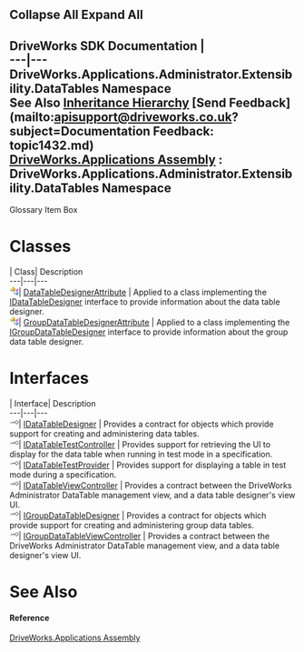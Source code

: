Collapse All Expand All  
---  
DriveWorks SDK Documentation  |   
---|---  
DriveWorks.Applications.Administrator.Extensibility.DataTables Namespace   
See Also [Inheritance Hierarchy](topic1433.md) [Send Feedback](mailto:apisupport@driveworks.co.uk?subject=Documentation Feedback: topic1432.md)  
[DriveWorks.Applications Assembly](topic13.md) : DriveWorks.Applications.Administrator.Extensibility.DataTables Namespace  
---  
  
Glossary Item Box

# Classes

| Class| Description  
---|---|---  
![Class](dotnetimages/Class.gif)| [DataTableDesignerAttribute](topic1478.md) | Applied to a class implementing the [IDataTableDesigner](topic1434.md) interface to provide information about the data table designer.  
![Class](dotnetimages/Class.gif)| [GroupDataTableDesignerAttribute](topic1488.md) | Applied to a class implementing the [IGroupDataTableDesigner](topic1462.md) interface to provide information about the group data table designer.  
  
# Interfaces

| Interface| Description  
---|---|---  
![Interface](dotnetimages/Interface.gif)| [IDataTableDesigner](topic1434.md) | Provides a contract for objects which provide support for creating and administering data tables.  
![Interface](dotnetimages/Interface.gif)| [IDataTableTestController](topic1443.md) | Provides support for retrieving the UI to display for the data table when running in test mode in a specification.  
![Interface](dotnetimages/Interface.gif)| [IDataTableTestProvider](topic1449.md) | Provides support for displaying a table in test mode during a specification.  
![Interface](dotnetimages/Interface.gif)| [IDataTableViewController](topic1455.md) | Provides a contract between the DriveWorks Administrator DataTable management view, and a data table designer's view UI.  
![Interface](dotnetimages/Interface.gif)| [IGroupDataTableDesigner](topic1462.md) | Provides a contract for objects which provide support for creating and administering group data tables.  
![Interface](dotnetimages/Interface.gif)| [IGroupDataTableViewController](topic1471.md) | Provides a contract between the DriveWorks Administrator DataTable management view, and a data table designer's view UI.  
  
# See Also

#### Reference

[DriveWorks.Applications Assembly](topic13.md)


